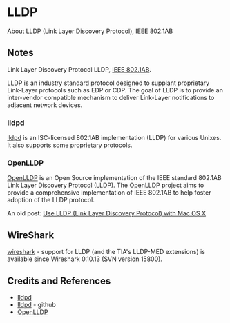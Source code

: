 # LLDP

About LLDP (Link Layer Discovery Protocol), IEEE 802.1AB

## Notes

Link Layer Discovery Protocol LLDP, [IEEE 802.1AB](https://standards.ieee.org/ieee/802.1AB/3342/).

LLDP is an industry standard protocol designed to supplant proprietary Link-Layer protocols such as EDP or CDP.
The goal of LLDP is to provide an inter-vendor compatible mechanism to deliver Link-Layer notifications to adjacent network devices.

### lldpd

[lldpd](https://lldpd.github.io/) is an ISC-licensed 802.1AB implementation (LLDP) for various Unixes.
It also supports some proprietary protocols.

### OpenLLDP

[OpenLLDP](https://sourceforge.net/projects/openlldp/) is an Open Source implementation of the IEEE standard 802.1AB Link Layer Discovery Protocol (LLDP).
The OpenLLDP project aims to provide a comprehensive implementation of IEEE 802.1AB to help foster adoption of the LLDP protocol.

An old post: [Use LLDP (Link Layer Discovery Protocol) with Mac OS X](https://web.archive.org/web/20151004222927/http://www.adminsys.ch/2012/08/28/use-lldp-link-layer-discovery-protocol-with-mac-os-x/)

## WireShark

[wireshark](https://wiki.wireshark.org/LinkLayerDiscoveryProtocol) - support for LLDP (and the TIA's LLDP-MED extensions) is available since Wireshark 0.10.13 (SVN version 15800).

## Credits and References

* [lldpd](https://lldpd.github.io/)
* [lldpd](https://github.com/lldpd/lldpd) - github
* [OpenLLDP](https://sourceforge.net/projects/openlldp/)
